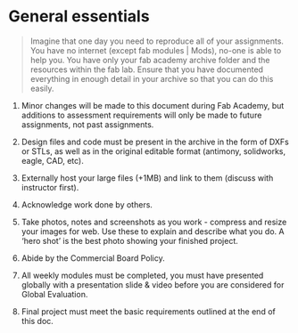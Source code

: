 # General essentials

> Imagine that one day you need to reproduce all of your assignments. You have no internet (except fab modules | Mods), no-one is able to help you. You have only your fab academy archive folder and the resources within the fab lab. Ensure that you have documented everything in enough detail in your archive so that you can do this easily.

1. Minor changes will be made to this document during Fab Academy, but additions to assessment requirements will only be made to future assignments, not past assignments.

2. Design files and code must be present in the archive in the form of DXFs or STLs, as well as in the original editable format (antimony, solidworks, eagle, CAD, etc).

3. Externally host your large files (+1MB) and link to them (discuss with instructor first).

4. Acknowledge work done by others.

5. Take photos, notes and screenshots as you work - compress and resize your images for web. Use these to explain and describe what you do. A ‘hero shot’ is the best photo showing your finished project.

6. Abide by the Commercial Board Policy.

7. All weekly modules must be completed, you must have presented globally with a presentation slide & video before you are considered for Global Evaluation.

8. Final project must meet the basic requirements outlined at the end of this doc.


